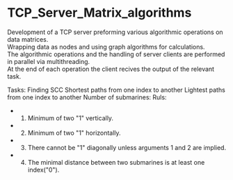 # TCP_Server_Matrix_algorithms

Development of a TCP server preforming various algorithmic operations on data matrices.<br />
Wrapping data as nodes and using graph algorithms for calculations.<br />
The algorithmic operations and the handling of server clients are performed in parallel via multithreading.<br />
At the end of each operation the client recives the output of the relevant task.<br />

Tasks:
Finding SCC
Shortest paths from one index to another
Lightest paths from one index to another
Number of submarines:
Ruls:
 * 1. Minimum of two "1" vertically.
 * 2. Minimum of two "1" horizontally.
 * 3. There cannot be "1" diagonally unless arguments 1 and 2 are implied.
 * 4. The minimal distance between two submarines is at least one index("0").
